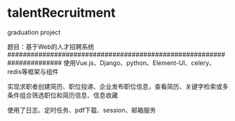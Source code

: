 # talentRecruitment
graduation project 

题目：基于Web的人才招聘系统
######################################################################
使用Vue.js、Django、python、Element-UI、celery、redis等框架与组件

实现求职者创建简历、职位投递、企业发布职位信息，查看简历、关键字检索或多条件组合筛选职位和简历信息、信息收藏

使用了日志、定时任务、pdf下载、session、邮箱服务
